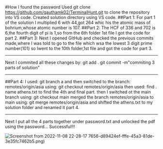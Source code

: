 #How I found the password
Used git clone https://github.com/gauthamk02/TerminalHunt.git to clone the repository into VS code.
Created solution directory using VS code.
##Part 1:
For part 1 of the solution I multiplied 6 with 44,got 264 whic his the atomic mass of bohrium,whose atomic number
is 107.
##Part 2:
The HCF of 336 and 702 is 6,the fourth digit of pi is 1,so from the 6th folder 1st file I got the code for 
part 2.
##Part 3:
Next I opened GitHub and checked the previous commits made,where I was told to go to the file which wsa the 
lowest 3 digit prime number(101) so  Iwent to the 10th folder,1st file and got the code for part 3.
***
Next I commited all these changes by:
git add .
git commit -m"commiting 3 parts of solution"
***
##Part 4:
I used:
git branch a 
and then switched to the branch: remotes/origin/asia
using: git checkout remotes/origin/asia
then used: find . name athens.txt to find the 4th and final part.
then I switched ot the main branch using: git checkout main
merged the branch remotes/origin/asia to main using: git merge remotes/origin/asia
and shifted the athens.txt to my solution folder and renamed it part 4.
***
Next I put all the 4 parts together under password.txt and unlocked the pdf using the password...
Successful!!!

![Screenshot from 2022-11-08 22-28-17](https://user-images.githubusercontent.com/112589278/200644640-c991992b-8707-4b97-83f5-e4c2d86e02ab.png)
7656-d89424ef-fffe-45a3-81de-3e35fc7462b5.png)
